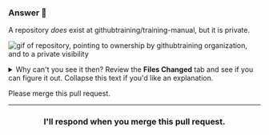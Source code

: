 ### Answer :crystal_ball:

A repository _does_ exist at githubtraining/training-manual, but it is private.

![gif of repository, pointing to ownership by githubtraining organization, and to a private visibility](https://user-images.githubusercontent.com/6351798/56159957-32413700-5f83-11e9-90f6-c1b64ade39c4.gif)

<details>
<summary>Why can't you see it then? Review the <b>Files Changed</b> tab and see if you can figure it out. Collapse this text if you'd like an explanation.</summary>

The repository `training-manual` in the @githubtraining organization is private. There are three types of repository visiility: public, internal, and private. Our repository, `githubtraining/training-manual`, isn't public. It could be internal, which means only members of the organizations that an account owns will see it, or it could be private, which means only teams and individuals that have been granted access to it can see it. Otherwise, it'll appear like the repository doesn't exist to you. This is an example of why having the right ownership structure is important. Having too many organizations with restrictive permissions silos and isolates each organization's work.
</summary>

Here are some recommendations based on some :sparkles: use of GitHub that we've seen:
- Use the internal visibility (currently in beta) if you're working on behalf of an account with multiple organizations
- Name your repositories in a meaningful manner. Usually a simple project or application name will suffice.
</summary>
</details>

Please merge this pull request.

<hr>
<h3 align="center">I'll respond when you merge this pull request.</h3>
